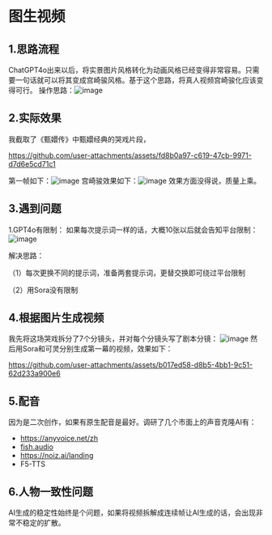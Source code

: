 # 图生视频
## 1.思路流程
ChatGPT4o出来以后，将实景图片风格转化为动画风格已经变得非常容易。只需要一句话就可以将其变成宫崎骏风格。基于这个思路，将真人视频宫崎骏化应该变得可行。
操作思路：![image](https://github.com/user-attachments/assets/b39d4390-2b39-41d0-9f3e-3c2338bdde88)


## 2.实际效果
我截取了《甄嬛传》中甄嬛经典的哭戏片段，

https://github.com/user-attachments/assets/fd8b0a97-c619-47cb-9971-d7d6e5cd71c1

第一帧如下：![image](https://github.com/user-attachments/assets/44d186b2-21c8-43ca-a458-a3ce2775c84b)
宫崎骏效果如下：![image](https://github.com/user-attachments/assets/0a1e271e-fe5e-4c32-b8ad-7a5766d5aeee)
效果方面没得说，质量上乘。
## 3.遇到问题
1.GPT4o有限制：
如果每次提示词一样的话，大概10张以后就会告知平台限制：
![image](https://github.com/user-attachments/assets/481b16dd-a9af-4abb-8062-5a435f0061f5)

解决思路：

（1）每次更换不同的提示词，准备两套提示词，更替交换即可绕过平台限制

（2）用Sora没有限制
## 4.根据图片生成视频
我先将这场哭戏拆分了7个分镜头，并对每个分镜头写了剧本分镜：
![image](https://github.com/user-attachments/assets/f6139c5d-34de-4ae2-b4ad-747a1f982d5a)
然后用Sora和可灵分别生成第一幕的视频，效果如下：


https://github.com/user-attachments/assets/b017ed58-d8b5-4bb1-9c51-62d233a900e6

## 5.配音
因为是二次创作，如果有原生配音是最好。调研了几个市面上的声音克隆AI有：
* https://anyvoice.net/zh
* [fish.audio](https://fish.audio/zh-CN/)
* https://noiz.ai/landing
* F5-TTS
## 6.人物一致性问题
AI生成的稳定性始终是个问题，如果将视频拆解成连续帧让AI生成的话，会出现非常不稳定的扩散。









